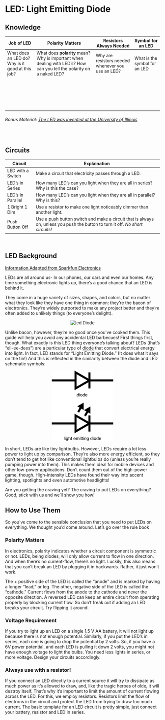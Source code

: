 # LED: Light Emitting Diode

## Knowledge
Job of LED|Polarity Matters|Resistors Always Needed| Symbol for an LED
---|---|---|---
What does an LED do?   Why is it good at this job?|What does **polarity** mean? Why is important when dealing with LED’s? How can you tell the polarity on a naked LED?|Why are resistors needed whenever you use an LED?|What is the symbol for an LED|
 <br><br><br><br><br><br>| | | | |



 ###### Bonus Material:   [The LED was invented at the University of Illinois](https://www.youtube.com/watch?v=KKkzBVNozjI)
 <br>
	
## Circuits
Circuit |Explaination
--------|---
LED with a Switch| Make a circuit that electricity passes through a LED.
LED’s in Series|How many LED’s can you light when they are all in series?   Why is this the case?
LED’s in Parallel|How many LED’s can you light when they are all in parallel? Why is this?
1 Bright       1 Dim|Use a resistor to make one light noticeably dimmer than another light. 
Push Button Off|Use a push button switch and make a circuit that is always on, unless you push the button to turn it off.   *No short circuits!*



<br>

## LED Background 
[Information Adapted from Sparkfun Electronics](https://learn.sparkfun.com/tutorials/light-emitting-diodes-leds)

LEDs are all around us- In our phones, our cars and even our homes. Any time something electronic lights up, there’s a good chance that an LED is behind it. 

They come in a huge variety of sizes, shapes, and colors, but no matter what they look like they have one thing in common: they’re the bacon of electronics. They’re widely purported to make any project better and they’re often added to unlikely things (to everyone’s delight).

<span style="display:block;text-align:center">![led Diode](https://cdn.sparkfun.com/assets/b/7/6/0/4/51f1ba6bce395f3c20000003.jpg)</span>


Unlike bacon, however, they’re no good once you’ve cooked them. This guide will help you avoid any accidental LED barbecues! First things first, though. What exactly is this LED thing everyone’s talking about?
LEDs (that’s “ell-ee-dees”) are a particular type of [diode](https://learn.sparkfun.com/tutorials/diodes/introduction) that convert electrical energy into light. In fact, LED stands for “Light Emitting Diode.” (It does what it says on the tin!) And this is reflected in the similarity between the diode and LED schematic symbols:

<span style="display:block;text-align:center">![led Diode](/img/ledDiode.png)</span>

In short, LEDs are like tiny lightbulbs. However, LEDs require a lot less power to light up by comparison. They’re also more energy efficient, so they don’t tend to get hot like conventional lightbulbs do (unless you’re really pumping power into them). This makes them ideal for mobile devices and other low-power applications. Don’t count them out of the high-power game, though. High-intensity LEDs have found their way into accent lighting, spotlights and even automotive headlights!

Are you getting the craving yet? The craving to put LEDs on everything? Good, stick with us and we’ll show you how!

## How to Use Them
  

So you’ve come to the sensible conclusion that you need to put LEDs on everything. We thought you’d come around. Let’s go over the rule book
### Polarity Matters
In electronics, polarity indicates whether a circuit component is symmetric or not. LEDs, being diodes, will only allow current to flow in one direction. And when there’s no current-flow, there’s no light. Luckily, this also means that you can’t break an LED by plugging it in backwards. Rather, it just won’t work.

The +  positive side of the LED is called the “anode” and is marked by having a longer “lead,” or leg. The other, negative side of the LED is called the “cathode.” Current flows from the anode to the cathode and never the opposite direction. A reversed LED can keep an entire circuit from operating properly by blocking current flow. So don’t freak out if adding an LED breaks your circuit. Try flipping it around.
### Voltage Requirement
If you try to light up an LED on a single 1.5 V AA battery,  it will not light up because there is not enough potential.   Similarly, if you put the LED’s in series, each one is going to drop the potential by 2 volts.  So, if you have a 6V power potential, and each LED is pulling it down 2 volts, you might   not have enough voltage to light the bulbs.   You need less lights in series, or more voltage. Design your circuits accordingly.  


### Always use with a resistor!
If you connect an LED directly to a current source it will try to dissipate as much power as it’s allowed to draw, and, like the tragic heroes of olde, it will destroy itself. That’s why it’s important to limit the amount of current flowing across the LED.
For this, we employ resistors. Resistors limit the flow of electrons in the circuit and protect the LED from trying to draw too much current. 
The basic template for an LED circuit is pretty simple, just connect your battery, resistor and LED in series.